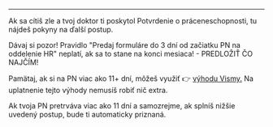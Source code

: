 

---

Ak sa cítiš zle a tvoj doktor ti poskytol Potvrdenie o práceneschopnosti, tu nájdeš pokyny na ďalší postup.

Dávaj si pozor! Pravidlo "Predaj formuláre do 3 dní od začiatku PN na oddelenie HR" neplatí, ak sa to stane na konci mesiaca! - PREDLOŽIŤ ČO NAJČÍM!

Pamätaj, ak si na PN viac ako 11+ dní, môžeš využiť 👉 [výhodu Vismy.](chrome-extension://pcmpcfapbekmbjjkdalcgopdkipoggdi/pages/1h43hlt5l5metqsbqt/Finannbenefity/1h6bdrajorcq2gh71o?locale=sk&q=PN) Na uplatnenie tejto výhody nemusíš robiť nič extra.

Ak tvoja PN pretrváva viac ako 11 dní a samozrejme, ak splníš nižšie uvedený postup, bude ti automaticky priznaná.